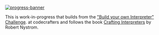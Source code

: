 [![progress-banner](https://backend.codecrafters.io/progress/interpreter/90b8c894-5d5e-475a-b49f-aa2d571279c1)](https://app.codecrafters.io/users/codecrafters-bot?r=2qF)

This is work-in-progress that builds from the
["Build your own Interpreter" Challenge](https://app.codecrafters.io/courses/interpreter/overview).
at codecrafters and follows the book
[Crafting Interpreters](https://craftinginterpreters.com/) by Robert Nystrom.
